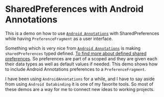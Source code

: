 # SharedPreferences with Android Annotations

This is a demo on how to use [`Android Annotations`](https://github.com/androidannotations/androidannotations) with SharedPreferences while having `PreferenceFragment` as a user interface.

Something which is very nice from [`Android Annotations`](https://github.com/androidannotations/androidannotations) is making `sharedPreferences` typed defined. [To find more about defined shared preferences](https://github.com/androidannotations/androidannotations/wiki/SharedPreferencesHelpers).
So preferences are part of a scoped and they are given each their data types as well as default values if needed. This demo shows how to include Android Annotations preferences to a `PreferenceFragment`.

I have been using `AndroidAnnotations` for a while, and I have to say aside from using `Android Databinding` it is one of my favorite tools. So most of these demos are a way for me to connect new ideas to working projects.
